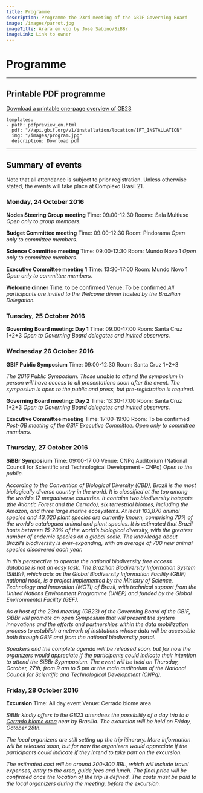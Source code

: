 ```yaml
---
title: Programme
description: Programme the 23rd meeting of the GBIF Governing Board 
image: /images/parrot.jpg
imageTitle: Arara em voo by José Sabino/SiBBr
imageLink: Link to owner
---
```


# Programme

<!-- toc -->
<!-- tocstop -->

-----------------------

## Printable PDF programme

[Download a printable one-page overview of GB23](http://#)

```styledYaml
templates:
- path: pdfpreview_en.html
  pdf: "//api.gbif.org/v1/installation/location/IPT_INSTALLATION"
  img: "/images/program.jpg"
  description: Download pdf
```
-----------------------

## Summary of events

Note that all attendance is subject to prior registration.  Unless otherwise stated, the events will take place at Complexo Brasil 21. 

### Monday, 24 October 2016

**Nodes Steering Group meeting** 
Time: 09:00-12:30
Roome: Sala Multiuso
*Open only to group members.* 

**Budget Committee meeting**
Time: 09:00-12:30
Room: Pindorama
*Open only to committee members.* 

**Science Committee meeting**
Time: 09:00-12:30
Room: Mundo Novo 1
*Open only to committee members.* 

**Executive Committee meeting 1**
Time: 13:30-17:00
Room: Mundo Novo 1
*Open only to committee members.* 

**Welcome dinner**
Time: to be confirmed
Venue: To be confirmed
*All participants are invited to the Welcome dinner hosted by the Brazilian Delegation.*

### Tuesday, 25 October 2016

**Governing Board meeting: Day 1**
Time: 09:00-17:00
Room: Santa Cruz 1+2+3
*Open to Governing Board delegates and invited observers.*

### Wednesday 26 October 2016

**GBIF Public Symposium**
Time: 09:00-12:30
Room: Santa Cruz 1+2+3

*The 2016 Public Symposium. Those unable to attend the symposium in person will have access to all presentations soon after the event. The symposium is open to the public and press, but pre-registration is required.*  

**Governing Board meeting: Day 2**
Time: 13:30-17:00
Room: Santa Cruz 1+2+3
*Open to Governing Board delegates and invited observers.*

**Executive Committee meeting**
Time: 17:00-19:00
Room: To be confirmed
*Post-GB meeting of the GBIF Executive Committee. Open only to committee members.* 

### Thursday, 27 October 2016

**SiBBr Symposium**
Time: 09:00-17:00
Venue: CNPq Auditorium (National Council for Scientific and Technological Development - CNPq)
*Open to the public.*

*According to the Convention of Biological Diversity (CBD), Brazil is the most biologically diverse country in the world. It is classified at the top among the world’s 17 megadiverse countries. It contains two biodiversity hotspots (the Atlantic Forest and the Cerrado), six terrestrial biomes, including the Amazon, and three large marine ecosystems. At least 103,870 animal species and 43,020 plant species are currently known, comprising 70% of the world’s catalogued animal and plant species. It is estimated that Brazil hosts between 15-20% of the world’s biological diversity, with the greatest number of endemic species on a global scale. The knowledge about Brazil’s biodiversity is ever-expanding, with an average of 700 new animal species discovered each year.*

*In this perspective to operate the national biodiversity free access database is not an easy task. The Brazilian Biodiversity Information System (SiBBr), which acts as the Global Biodiversity Information Facility (GBIF) national node, is a project implemented by the Ministry of Science, Technology and Innovation (MCTI) of Brazil, with technical support from the United Nations Environment Programme (UNEP) and funded by the Global Environmental Facility (GEF).*

*As a host of the 23rd meeting (GB23) of the Governing Board of the GBIF, SiBBr will promote an open Symposium that will present the system innovations and the efforts and partnerships within the data mobilization process to establish a network of institutions whose data will be accessible both through GBIF and from the national biodiversity portal.*

*Speakers and the complete agenda will be released soon, but for now the organizers would appreciate if the participants could indicate their intention to attend the SiBBr Sypmposium. The event will be held on Thursday, October, 27th, from 9 am to 5 pm at the main auditorium of the National Council for Scientific and Technological Development (CNPq).*

### Friday, 28 October 2016

**Excursion**
Time: All day event
Venue: Cerrado biome area

*SiBBr kindly offers to the GB23 attendees the possibility of a day trip to a [Cerrado biome area](http://gb23.gbif-uat.org/en/travel-accommodation/#the-nature) near by Brasilia. The excursion will be held on Friday, October 28th.* 

*The local organizers are still setting up the trip itinerary.  More information will be released soon, but for now the organizers would appreciate if the participants could indicate if they intend to take part on the excursion.*

*The estimated cost will be around 200-300 BRL, which will include travel expenses, entry to the area, guide fees and lunch. The final price will be confirmed once the location of the trip is defined. The costs must be paid to the local organizers during the meeting, before the excursion.*

